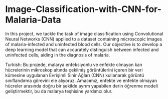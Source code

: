 # Image-Classification-with-CNN-for-Malaria-Data
In this project, we tackle the task of image classification using Convolutional Neural Networks (CNN) applied to a dataset containing microscopic images of malaria-infected and uninfected blood cells. Our objective is to develop a deep learning model that can accurately distinguish between infected and uninfected cells, aiding in the diagnosis of malaria.

Turkish:
Bu projede, malarya enfeksiyonlu ve enfekte olmayan kan hücrelerinin mikroskop altında çekilmiş görüntülerini içeren bir veri kümesine uygulanan Evrişimli Sinir Ağları (CNN) kullanarak görüntü sınıflandırma görevini ele alıyoruz. Amacımız, enfekte ve enfekte olmayan hücreler arasında doğru bir şekilde ayrım yapabilen derin öğrenme modeli geliştirmektir, bu da malarya teşhisine yardımcı olur.
